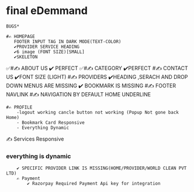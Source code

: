 # final eDemmand

    BUGS*
    
    #✍️ HOMEPAGE
       FOOTER INPUT TAG IN DARK MODE(TEXT-COLOR)
       ✔️PROVIDER SERVICE HEADING 
       ✔️6 image (FONT SIZE)[SMALL]
       ✔️SKELETON
  ✅#✍️ ABOUT US
       ✔️ PERFECT
  ✅#✍️ CATEGORY
       ✔️PERFECT
    #✍️ CONTACT US
       ✔️FONT SIZE (LIGHT)
    #✍️ PROVIDERS
        ✔️HEADING 
        ,SERACH AND DROP DOWN MENUS ARE MISSING
       ✔️ BOOKMARK IS MISSING
   #✍️ FOOTER 
         NAVLINK
    #✍️  NAVIGATION
         BY DEFAULT HOME UNDERLINE
         
    #✍️ PROFILE 
        -logout working cancle button not working (Popup Not gone back Home)
        - Bookmark Card Responsive
        - Everything Dynamic
        
        
  ✍️ Services Responsive
    
   ### everything is dynamic
        ✔️ SPECIFIC PROVIDER LINK IS MISSING(HOME/PROVIDER/WORLD CLEAN PVT LTD) 
        ✍️ Payment
            ✔️ Razorpay Required Payment Api key for integration 
    

